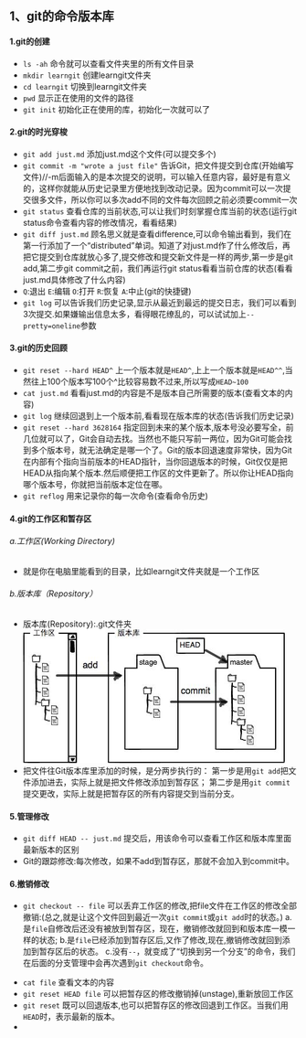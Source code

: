 ## 1、git的命令版本库
#### 1.git的创建
+ `ls -ah` 命令就可以查看文件夹里的所有文件目录
+ `mkdir learngit` 创建learngit文件夹
+ `cd learngit` 切换到learngit文件夹
+ `pwd` 显示正在使用的文件的路径
+ `git init` 初始化正在使用的库，初始化一次就可以了

#### 2.git的时光穿梭
- `git add just.md` 添加just.md这个文件(可以提交多个)
- `git commit -m "wrote a just file"` 告诉Git，把文件提交到仓库(开始编写文件)//-m后面输入的是本次提交的说明，可以输入任意内容，最好是有意义的，这样你就能从历史记录里方便地找到改动记录。因为commit可以一次提交很多文件，所以你可以多次add不同的文件每次回顾之前必须要commit一次
- `git status` 查看仓库的当前状态,可以让我们时刻掌握仓库当前的状态(运行git status命令查看内容的修改情况，看看结果)
- `git diff just.md` 顾名思义就是查看difference,可以命令输出看到，我们在第一行添加了一个“distributed”单词。知道了对just.md作了什么修改后，再把它提交到仓库就放心多了,提交修改和提交新文件是一样的两步,第一步是git add,第二步git commit之前，我们再运行git status看看当前仓库的状态(看看just.md具体修改了什么内容)
- `Q`:退出 `E`:编辑    `O`:打开    `R`:恢复    `A`:中止(git的快捷键)
- `git log` 可以告诉我们历史记录,显示从最近到最远的提交日志，我们可以看到3次提交.如果嫌输出信息太多，看得眼花缭乱的，可以试试加上`--pretty=oneline`参数

#### 3.git的历史回顾
* `git reset --hard HEAD^` 上一个版本就是`HEAD^`,上上一个版本就是`HEAD^^`,当然往上100个版本写100个^比较容易数不过来,所以写成`HEAD~100`
* `cat just.md` 看看just.md的内容是不是版本自己所需要的版本(查看文本的内容)
* `git log` 继续回退到上一个版本前,看看现在版本库的状态(告诉我们历史记录)
* `git reset --hard 3628164` 指定回到未来的某个版本,版本号没必要写全，前几位就可以了，Git会自动去找。当然也不能只写前一两位，因为Git可能会找到多个版本号，就无法确定是哪一个了。Git的版本回退速度非常快，因为Git在内部有个指向当前版本的HEAD指针，当你回退版本的时候，Git仅仅是把HEAD从指向某个版本.然后顺便把工作区的文件更新了。所以你让HEAD指向哪个版本号，你就把当前版本定位在哪。
* `git reflog` 用来记录你的每一次命令(查看命令历史)

#### 4.git的工作区和暂存区
###### a.工作区(Working Directory)
+ 就是你在电脑里能看到的目录，比如learngit文件夹就是一个工作区

###### b.版本库（Repository）
+ 版本库(Repository):.git文件夹
![git的版本库](git.jpg)
+ 把文件往Git版本库里添加的时候，是分两步执行的：
第一步是用`git add`把文件添加进去，实际上就是把文件修改添加到暂存区；
第二步是用`git commit`提交更改，实际上就是把暂存区的所有内容提交到当前分支。

#### 5.管理修改
+ `git diff HEAD -- just.md` 提交后，用该命令可以查看工作区和版本库里面最新版本的区别
+ Git的跟踪修改:每次修改，如果不add到暂存区，那就不会加入到commit中。

#### 6.撤销修改
- `git checkout -- file` 可以丢弃工作区的修改,把file文件在工作区的修改全部撤销:(总之,就是让这个文件回到最近一次`git commit`或`git add`时的状态。)
    a.是`file`自修改后还没有被放到暂存区，现在，撤销修改就回到和版本库一模一样的状态;
    b.是`file`已经添加到暂存区后,又作了修改,现在,撤销修改就回到添加到暂存区后的状态。
    c.没有`--`，就变成了“切换到另一个分支”的命令，我们在后面的分支管理中会再次遇到`git checkout`命令。
+ `cat file` 查看文本的内容
+ `git reset HEAD file` 可以把暂存区的修改撤销掉(unstage),重新放回工作区
+ `git reset` 既可以回退版本,也可以把暂存区的修改回退到工作区。当我们用`HEAD`时，表示最新的版本。
+
